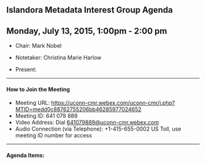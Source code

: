 ## Islandora Metadata Interest Group Agenda
Monday, July 13, 2015, 1:00pm - 2:00 pm
---
* Chair: Mark Nobel
* Notetaker: Christina Marie Harlow  

* Present: 
---

#### How to Join the Meeting  
* Meeting URL: https://uconn-cmr.webex.com/uconn-cmr/j.php?MTID=medd0c88762755206bb46285977024652
* Meeting ID: 641 079 889
* Video Address: Dial 641079889@uconn-cmr.webex.com
* Audio Connection (via Telephone): +1-415-655-0002 US Toll, use meeting ID number for access

---

#### Agenda Items:
